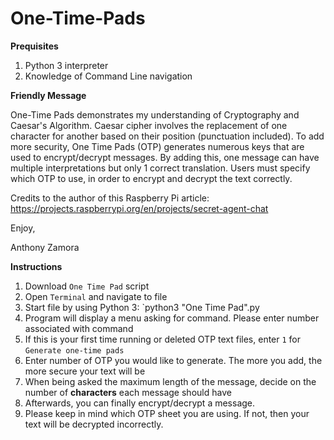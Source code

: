 # One-Time-Pads

**Prequisites**
1. Python 3 interpreter
2. Knowledge of Command Line navigation

**Friendly Message**

One-Time Pads demonstrates my understanding of Cryptography and Caesar's Algorithm. Caesar cipher involves the replacement of one character for another based on their position (punctuation included). To add more security, One Time Pads (OTP) generates numerous keys that are used to encrypt/decrypt messages. By adding this, one message can have multiple interpretations but only 1 correct translation. Users must specify which OTP to use, in order to encrypt and decrypt the text correctly.

Credits to the author of this Raspberry Pi article: https://projects.raspberrypi.org/en/projects/secret-agent-chat

Enjoy,

Anthony Zamora

**Instructions**
1. Download `One Time Pad` script
2. Open `Terminal` and navigate to file
3. Start file by using Python 3: `python3 "One Time Pad".py
4. Program will display a menu asking for command. Please enter number associated with command
5. If this is your first time running or deleted OTP text files, enter `1` for `Generate one-time pads`
6. Enter number of OTP you would like to generate. The more you add, the more secure your text will be
7. When being asked the maximum length of the message, decide on the number of **characters** each message should have
8. Afterwards, you can finally encrypt/decrypt a message. 
9. Please keep in mind which OTP sheet you are using. If not, then your text will be decrypted incorrectly.
